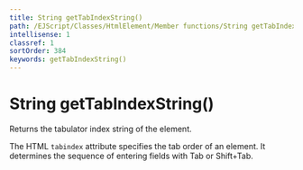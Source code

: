 ```yaml
---
title: String getTabIndexString()
path: /EJScript/Classes/HtmlElement/Member functions/String getTabIndexString()
intellisense: 1
classref: 1
sortOrder: 384
keywords: getTabIndexString()
---
```


# String getTabIndexString()

Returns the tabulator index string of the element.

The HTML `tabindex` attribute specifies the tab order of an element. It determines the sequence of entering fields with Tab or Shift+Tab.
